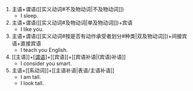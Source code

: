 1. 主语+谓语([[实义动词#不及物动词|不及物动词]])
   * I sleep.
2. 主语+谓语([[实义动词#及物动词|单及物动词]])+宾语
   * I like you.
3. 主语+谓语([[实义动词#按是否有动作承受者划分#种类|双及物动词]])+间接宾语+直接宾语
   * I teach you English.
4. [[主语]]+[[谓语]]([[实义动词#按是否有动作承受者划分#种类|复杂及物动词]])+[[宾语]]+[[宾语补语|(宾语)补语]]
   * I consider you smart.
5. 主语+[[系动词]]+[[主语补语|表语/主语补语]]
   * I am tall.
   * I look tall.
